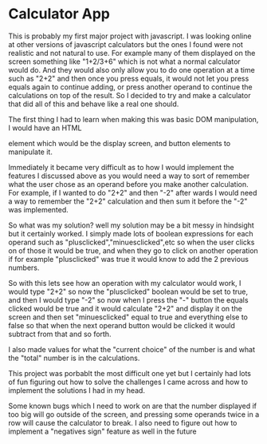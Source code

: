 # Calculator App

This is probably my first major project with javascript. I was looking online at other versions of javascript calculators but the ones I found were not realistic and not natural to use. For example many of them displayed on the screen something like "1+2/3+6" which is not what a normal calculator would do. And they would also only allow you to do one operation at a time such as "2+2" and then once you press equals, it would not let you press equals again to continue adding, or press another operand to continue the calculations on top of the result. So I decided to try and make a calculator that did all of this and behave like a real one should.

The first thing I had to learn when making this was basic DOM manipulation, I would have an HTML <p> element which would be the display screen, and button elements to manipulate it. 
  
  Immediately it became very difficult as to how I would implement the features I discussed above as you would need a way to sort of remember what the user chose as an operand before you make another calculation. For example, if I wanted to do "2+2" and then "-2" after wards I would need a way to remember the "2+2" calculation and then sum it before the "-2" was implemented. 
  
  So what was my solution? well my solution may be a bit messy in hindsight but it certainly worked. I simply made lots of boolean expressions for each operand such as "plusclicked","minuesclicked",etc so when the user clicks on of those it would be true, and when they go to click on another operation if for example "plusclicked" was true it would know to add the 2 previous numbers. 
  
  So with this lets see how an operation with my calculator would work, I would type "2+2" so now the "plusclicked" boolean would be set to true, and then I would type "-2" so now when I press the "-" button the equals clicked would be true and it would calculate "2+2" and display it on the screen and then set "minuesclicked" equal to true and everything else to false so that when the next operand button would be clicked it would subtract from that and so forth.
  
  I also made values for what the "current choice" of the number is and what the "total" number is in the calculations.
  
  This project was porbablt the most difficult one yet but I certainly had lots of fun figuring out how to solve the challenges I came across and how to implement the solutions I had in my head.
  
  Some known bugs which I need to work on are that the number displayed if too big will go outside of the screen, and pressing some operands twice in a row will cause the calculator to break. I also need to figure out how to implement a "negatives sign" feature as well  in the future
